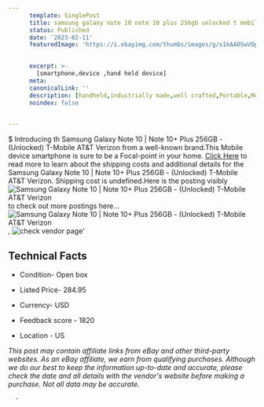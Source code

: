 ```yaml
---
      template: SinglePost
      title: samsung galaxy note 10 note 10 plus 256gb unlocked t mobile at t verizon
      status: Published
      date: '2023-02-11'
      featuredImage: 'https://i.ebayimg.com/thumbs/images/g/x1kAAOSwVOpi2aZZ/s-l225.jpg'
       

      excerpt: >-
        [smartphone,device ,hand held device]
      meta:
      canonicalLink: ''
      description: [handheld,industrially made,well crafted,Portable,Mobile,Compact,Convenient,Lightweight,Maneuverable,Man-portable,Miniature,Carriable,Hand-held,Light,Holdable,Transportable,Mobile device,Pocket-sized,On-the-go,Wireless,Cordless,Compact size,Convenient size, smartphone,device ,hand held device]
      noindex: false
      

---
```

$
      Introducing th Samsung Galaxy Note 10 | Note 10+ Plus 256GB - (Unlocked) T-Mobile AT&T Verizon from a well-known brand.This Mobile device smartphone is sure to be a Focal-point in your home. [Click Here](https://www.ebay.com/itm/255640405570?hash=item3b855b0642%3Ag%3Ax1kAAOSwVOpi2aZZ&mkevt=1&mkcid=1&mkrid=711-53200-19255-0&campid=%253CePNCampaignId%253E&customid=%253CreferenceId%253E&toolid=10049) to read more to learn about the shipping costs and additional details for the Samsung Galaxy Note 10 | Note 10+ Plus 256GB - (Unlocked) T-Mobile AT&T Verizon. Shipping cost is undefined.Here is the posting visibly ![Samsung Galaxy Note 10 | Note 10+ Plus 256GB - (Unlocked) T-Mobile AT&T Verizon](https://i.ebayimg.com/thumbs/images/g/x1kAAOSwVOpi2aZZ/s-l225.jpg) to check out more postings here... ![Samsung Galaxy Note 10 | Note 10+ Plus 256GB - (Unlocked) T-Mobile AT&T Verizon](https://i.ebayimg.com/images/g/x1kAAOSwVOpi2aZZ/s-l1600.jpg), ![check vendor page](https://origin-galleryplus.ebayimg.com/ws/web/255640405570_2_0_1/225x225.jpg,https://origin-galleryplus.ebayimg.com/ws/web/255640405570_3_0_1/225x225.jpg,https://origin-galleryplus.ebayimg.com/ws/web/255640405570_4_0_1/225x225.jpg,https://origin-galleryplus.ebayimg.com/ws/web/255640405570_5_0_1/225x225.jpg)'

      

 ## Technical Facts 



     
      

 - Condition- Open box 


      

 - Listed Price- 284.95 


      

 - Currency- USD 


      

 - Feedback score - 1820 


      

 - Location - US 


      
      

 *_This post may contain affiliate links from eBay and other third-party websites. As an eBay affiliate, we earn from qualifying purchases. Although we do our best to keep the information up-to-date and accurate, please check the date and all details with the vendor's website before making a purchase. Not all data may be accurate._*




      -
